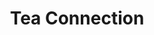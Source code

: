 ---
title: "Tea Connection"
url: /ciudad-autonoma-de-buenos-aires/tea-connection-echeverria/
shop: Tee
---